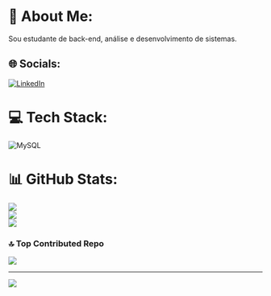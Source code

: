 # 💫 About Me:
Sou estudante de back-end, análise e desenvolvimento de sistemas.<br>


## 🌐 Socials:
[![LinkedIn](https://img.shields.io/badge/LinkedIn-%230077B5.svg?logo=linkedin&logoColor=white)](https://linkedin.com/in/https://www.linkedin.com/in/vitor-souza-a694b726a/) 

# 💻 Tech Stack:
![MySQL](https://img.shields.io/badge/mysql-4479A1.svg?style=for-the-badge&logo=mysql&logoColor=white)
# 📊 GitHub Stats:
![](https://github-readme-stats.vercel.app/api?username=Vitor-R-Souza&theme=shadow_blue&hide_border=true&include_all_commits=false&count_private=false)<br/>
![](https://github-readme-streak-stats.herokuapp.com/?user=Vitor-R-Souza&theme=shadow_blue&hide_border=true)<br/>
![](https://github-readme-stats.vercel.app/api/top-langs/?username=Vitor-R-Souza&theme=shadow_blue&hide_border=true&include_all_commits=false&count_private=false&layout=compact)

### 🔝 Top Contributed Repo
![](https://github-contributor-stats.vercel.app/api?username=Vitor-R-Souza&limit=5&theme=shadow_blue&combine_all_yearly_contributions=true)

---
[![](https://visitcount.itsvg.in/api?id=Vitor-R-Souza&icon=5&color=1)](https://visitcount.itsvg.in)

<!-- Proudly created with GPRM ( https://gprm.itsvg.in ) -->